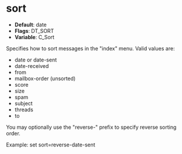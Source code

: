 # sort

- **Default**: date
- **Flags**: DT_SORT
- **Variable**: C_Sort

Specifies how to sort messages in the "index" menu.  Valid values
are:
- date or date-sent
- date-received
- from
- mailbox-order (unsorted)
- score
- size
- spam
- subject
- threads
- to

You may optionally use the "reverse-" prefix to specify reverse sorting
order.

Example:
set sort=reverse-date-sent
